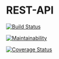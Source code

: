 # REST-API
<!-- [![Build Status](https://travis-ci.org/AnayoOleru/REST-API.svg?branch=develop)](https://travis-ci.org/AnayoOleru/REST-API) -->

[![Build Status](https://travis-ci.com/AnayoOleru/REST-API.svg?branch=develop)](https://travis-ci.com/AnayoOleru/REST-API)

[![Maintainability](https://api.codeclimate.com/v1/badges/29df1f627a2cae415314/maintainability)](https://codeclimate.com/github/AnayoOleru/REST-API/maintainability)

<!-- [![Test Coverage](https://api.codeclimate.com/v1/badges/29df1f627a2cae415314/test_coverage)](https://codeclimate.com/github/AnayoOleru/REST-API/test_coverage) -->

[![Coverage Status](https://coveralls.io/repos/github/AnayoOleru/REST-API/badge.svg)](https://coveralls.io/github/AnayoOleru/REST-API)
